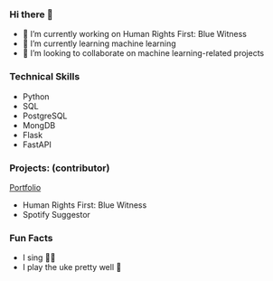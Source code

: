 ### Hi there 👋

<!--
**joanRVAllen/joanRVAllen** is a ✨ _special_ ✨ repository because its `README.md` (this file) appears on your GitHub profile.
-->

- 🔭 I’m currently working on Human Rights First: Blue Witness
- 🌱 I’m currently learning machine learning
- 👯 I’m looking to collaborate on machine learning-related projects


### Technical Skills
- Python
- SQL
- PostgreSQL
- MongDB
- Flask
- FastAPI


### Projects: (contributor)
[Portfolio](https://joanrvallen.github.io/joanvillar/)
- Human Rights First: Blue Witness
- Spotify Suggestor


### Fun Facts
- I sing 🎤😏
- I play the uke pretty well 🎸 
